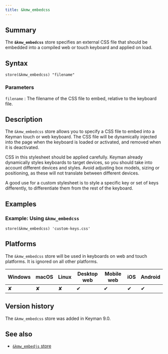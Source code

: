 ```yaml
---
title: &kmw_embedcss
---
```

  
## Summary

The **`&kmw_embedcss`** store specifies an external CSS file that should
be embedded into a compiled web or touch keyboard and applied on load.

## Syntax

```
store(&kmw_embedcss) "filename"
```

### Parameters

`filename`
:   The filename of the CSS file to embed, relative to the keyboard
    file.

## Description

The `&kmw_embedcss` store allows you to specify a CSS file to embed into
a Keyman touch or web keyboard. The CSS file will be dynamically
injected into the page when the keyboard is loaded or activated, and
removed when it is deactivated.

CSS in this stylesheet should be applied carefully. Keyman already
dynamically styles keyboards to target devices, so you should take into
account different devices and styles. Avoid adjusting box models, sizing
or positioning, as these will not translate between different devices.

A good use for a custom stylesheet is to style a specific key or set of
keys differently, to differentiate them from the rest of the keyboard.

## Examples

### Example: Using `&kmw_embedcss`

```
store(&kmw_embedcss) 'custom-keys.css'
```

## Platforms

The `&kmw_embedcss` store will be used in keyboards on web and touch
platforms. It is ignored on all other platforms.

| Windows | macOS | Linux | Desktop web | Mobile web | iOS | Android |
|---------|-------|-------|-------------|------------|-----|---------|
| ✘       | ✘     | ✘     | ✔           | ✔          | ✔   | ✔       |

## Version history

The `&kmw_embedcss` store was added in Keyman 9.0.

## See also

-   [`&kmw_embedjs` store](kmw_embedjs.php)
